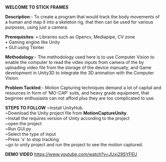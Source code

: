 **WELCOME TO STICK FRAMES**

**Description**:- To create a program that would track the body movements of a human and map it into a skeleton rig, that then can be used for various purposes, using just a camera.

**Prerequisites**:
•	Libraries such as Opencv, Mediapipe, CV zone<br>
•	Gaming engine like Unity<br>
•	GUI using Tkinter<br>

**Methodology**:- The methodology used here is to use Computer Vision to enable the computer to read the video inputs from camera of the by uploading video file from the storage of the device manually, and Game development  in Unity3D to integrate the 3D animation with the Computer Vision.

**Problem Tackled**:- Motion Capturing techniques demand a lot of capital and resources in form of ‘MO-CAP’ suits, and heavy grade equipment, that beginner enthusiasts can not afford plus they are too complicated to use.

**STEPS TO FOLLOW**
~Install UnityHub.<br>
~Download the Unity project file from **MotionCaptureUnity**.<br>
~Install the requires version of Unity according to the project<br>
~open the project<br>
~Run GUI.py<br>
~Select the type of input<br>
~Press 's' to stop tracking<br>
~go to unity project and run the project to see the motion captured.<br> 

**DEMO VIDEO**
https://www.youtube.com/watch?v=JUxj29SYFEU


